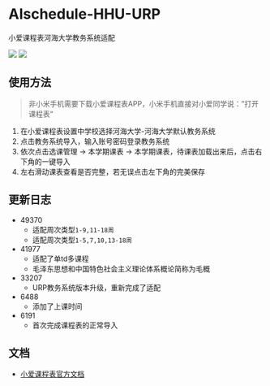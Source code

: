 # AIschedule-HHU-URP

小爱课程表河海大学教务系统适配

[![](https://img.shields.io/badge/%E5%BC%80%E5%8F%91%E8%80%85-yuchen-brightgreen)](https://blog.yuchen.tech)
![](https://img.shields.io/badge/dynamic/json?color=blue&label=%E4%BD%BF%E7%94%A8%E4%BA%BA%E6%95%B0&query=usedNum&url=https%3A%2F%2Fopen-schedule.ai.xiaomi.com%2Fapi%2Fcoder%3Ftb_id%3D33207)

## 使用方法

> 非小米手机需要下载小爱课程表APP，小米手机直接对小爱同学说：”打开课程表“

1. 在小爱课程表设置中学校选择河海大学-河海大学默认教务系统
2. 点击教务系统导入，输入账号密码登录教务系统
3. 依次点击选课管理 -> 本学期课表 -> 本学期课表，待课表加载出来后，点击右下角的一键导入
4. 左右滑动课表查看是否完整，若无误点击左下角的完美保存

## 更新日志

- 49370
  - 适配周次类型`1-9,11-18周`
  - 适配周次类型`1-5,7,10,13-18周`
- 41977
  - 适配了单td多课程
  - 毛泽东思想和中国特色社会主义理论体系概论简称为毛概
- 33207
  - URP教务系统版本升级，重新完成了适配
- 6488
  - 添加了上课时间
- 6191
  - 首次完成课程表的正常导入

## 文档

- [小爱课程表官方文档](https://ldtu0m3md0.feishu.cn/docs/doccnhZPl8KnswEthRXUz8ivnhb)

